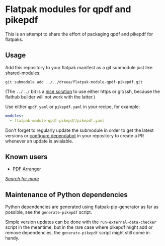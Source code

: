 # Flatpak modules for qpdf and pikepdf

This is an attempt to share the effort of packaging qpdf and pikepdf for flatpaks.

## Usage

Add this repository to your flatpak manifest as a git submodule just like shared-modules:

```
git submodule add ../../dreua/flatpak-module-qpdf-pikepdf.git
```

(The `../../` bit is a [nice solution](https://stackoverflow.com/a/44630028/4529404) to use either https or git/ssh, because the flathub builder will not work with the latter.)


Use either `qpdf.yaml` or `pikepdf.yaml` in your recipe, for example:

```yaml
modules:
  - flatpak-module-qpdf-pikepdf/pikepdf.yaml
```

Don't forget to regularly update the submodule in order to get the latest versions or 
[configure dependabot](https://github.com/flathub/com.github.jeromerobert.pdfarranger/blob/master/.github/dependabot.yml) 
in your repository to create a PR whenever an update is avialable.

## Known users

- [PDF Arranger](https://github.com/flathub/com.github.jeromerobert.pdfarranger)


*[Search for more](https://github.com/search?q=flatpak-module-qpdf-pikepdf&type=code)*

## Maintenance of Python dependencies

Python dependencies are generated using flatpak-pip-generator as far as possible, see the
`generate-pikepdf` script.

Simple version updates can be done with the `run-external-data-checker` script in the meantime, but in the rare case where pikepdf might add or remove dependencies, the `generate-pikepdf` script might still come in handy.
